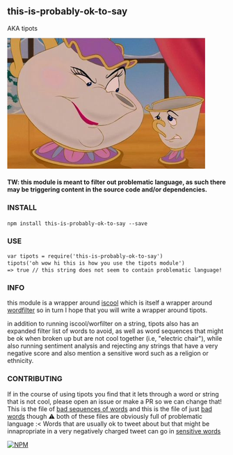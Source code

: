 this-is-probably-ok-to-say
----------------

AKA tipots

![a stern reproachful glare](stern_glare.png)


#### TW: this module is meant to filter out problematic language, as such there may be triggering content in the source code and/or dependencies. 


### INSTALL

`npm install this-is-probably-ok-to-say --save`

### USE

```
var tipots = require('this-is-probably-ok-to-say')
tipots('oh wow hi this is how you use the tipots module')
=> true // this string does not seem to contain problematic language!
```

### INFO

this module is a wrapper around [iscool](http://github.com/jimkang/iscool) which is itself a wrapper around [wordfilter](https://github.com/dariusk/wordfilter) so in turn I hope that you will write a wrapper around tipots.

in addition to running iscool/worfilter on a string, tipots also has an expanded filter list of words to avoid, as well as word sequences that might be ok when broken up but are not cool together (i.e, "electric chair"), while also running sentiment analysis and rejecting any strings that have a very negative score and also mention a sensitive word such as a religion or ethnicity.

### CONTRIBUTING

If in the course of using tipots you find that it lets through a word or string that is not cool, please open an issue or make a PR so we can change that!
This is the file of [bad sequences of words](https://github.com/coleww/this-is-probably-ok-to-say/blob/master/badSequences.js) and this is the file of just [bad words](https://github.com/coleww/this-is-probably-ok-to-say/blob/master/customList.js) though :warning: both of these files are obviously full of problematic language :< Words that are usually ok to tweet about but that might be innapropriate in a very negatively charged tweet can go in [sensitive words](https://github.com/coleww/this-is-probably-ok-to-say/blob/master/sensitiveWords.js)



[![NPM](https://nodei.co/npm/this-is-probably-ok-to-say.png)](https://nodei.co/npm/this-is-probably-ok-to-say/)



